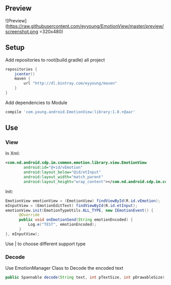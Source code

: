 ## Preview
![Preview](https://raw.githubusercontent.com/eyyoung/EmotionView/master/preview/screenshot.png =320x480)

## Setup

Add repositories to root(build.gradle) all project
```groovy
repositories {
    jcenter()
    maven {
        url "http://dl.bintray.com/eyyoung/maven"
    }
}
```
Add dependencies to Module
```groovy
compile 'com.young.android.EmotionView:library:1.0.+@aar'
```

## Use

### View

In Xml:

```xml
<com.nd.android.sdp.im.common.emotion.library.view.EmotionView
        android:id="@+id/vEmotion"
        android:layout_below="@id/etInput"
        android:layout_width="match_parent"
        android:layout_height="wrap_content"></com.nd.android.sdp.im.common.emotion.library.view.EmotionView>
```

Init:

```Java
EmotionView emotionView = (EmotionView) findViewById(R.id.vEmotion);
mInputView = (EmotionEditText) findViewById(R.id.etInput);
emotionView.init(EmotionTypeUtils.ALL_TYPE, new IEmotionEvent() {
      @Override
      public void onEmotionSend(String emotionEncoded) {
          Log.e("TEST", emotionEncoded);
      }
}, mInputView);
```

Use | to choose different support type

### Decode
Use EmotionManager Class to Decode the encoded text
```Java
public Spannable decode(String text, int pTextSize, int pDrawableSize)
```
